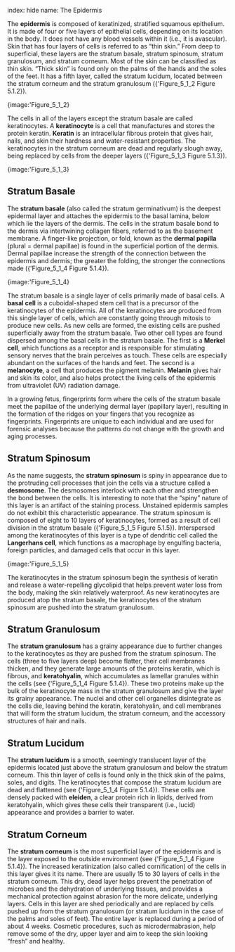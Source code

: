 index: hide
name: The Epidermis

The  **epidermis** is composed of keratinized, stratified squamous epithelium. It is made of four or five layers of epithelial cells, depending on its location in the body. It does not have any blood vessels within it (i.e., it is avascular). Skin that has four layers of cells is referred to as “thin skin.” From deep to superficial, these layers are the stratum basale, stratum spinosum, stratum granulosum, and stratum corneum. Most of the skin can be classified as thin skin. “Thick skin” is found only on the palms of the hands and the soles of the feet. It has a fifth layer, called the stratum lucidum, located between the stratum corneum and the stratum granulosum ({'Figure_5_1_2 Figure 5.1.2}).


{image:'Figure_5_1_2}
        

The cells in all of the layers except the stratum basale are called keratinocytes. A  **keratinocyte** is a cell that manufactures and stores the protein keratin.  **Keratin** is an intracellular fibrous protein that gives hair, nails, and skin their hardness and water-resistant properties. The keratinocytes in the stratum corneum are dead and regularly slough away, being replaced by cells from the deeper layers ({'Figure_5_1_3 Figure 5.1.3}).


{image:'Figure_5_1_3}
        

## Stratum Basale

The  **stratum basale** (also called the stratum germinativum) is the deepest epidermal layer and attaches the epidermis to the basal lamina, below which lie the layers of the dermis. The cells in the stratum basale bond to the dermis via intertwining collagen fibers, referred to as the basement membrane. A finger-like projection, or fold, known as the  **dermal papilla** (plural = dermal papillae) is found in the superficial portion of the dermis. Dermal papillae increase the strength of the connection between the epidermis and dermis; the greater the folding, the stronger the connections made ({'Figure_5_1_4 Figure 5.1.4}).


{image:'Figure_5_1_4}
        

The stratum basale is a single layer of cells primarily made of basal cells. A  **basal cell** is a cuboidal-shaped stem cell that is a precursor of the keratinocytes of the epidermis. All of the keratinocytes are produced from this single layer of cells, which are constantly going through mitosis to produce new cells. As new cells are formed, the existing cells are pushed superficially away from the stratum basale. Two other cell types are found dispersed among the basal cells in the stratum basale. The first is a  **Merkel cell**, which functions as a receptor and is responsible for stimulating sensory nerves that the brain perceives as touch. These cells are especially abundant on the surfaces of the hands and feet. The second is a  **melanocyte**, a cell that produces the pigment melanin.  **Melanin** gives hair and skin its color, and also helps protect the living cells of the epidermis from ultraviolet (UV) radiation damage.

In a growing fetus, fingerprints form where the cells of the stratum basale meet the papillae of the underlying dermal layer (papillary layer), resulting in the formation of the ridges on your fingers that you recognize as fingerprints. Fingerprints are unique to each individual and are used for forensic analyses because the patterns do not change with the growth and aging processes.

## Stratum Spinosum

As the name suggests, the  **stratum spinosum** is spiny in appearance due to the protruding cell processes that join the cells via a structure called a  **desmosome**. The desmosomes interlock with each other and strengthen the bond between the cells. It is interesting to note that the “spiny” nature of this layer is an artifact of the staining process. Unstained epidermis samples do not exhibit this characteristic appearance. The stratum spinosum is composed of eight to 10 layers of keratinocytes, formed as a result of cell division in the stratum basale ({'Figure_5_1_5 Figure 5.1.5}). Interspersed among the keratinocytes of this layer is a type of dendritic cell called the  **Langerhans cell**, which functions as a macrophage by engulfing bacteria, foreign particles, and damaged cells that occur in this layer.


{image:'Figure_5_1_5}
        

The keratinocytes in the stratum spinosum begin the synthesis of keratin and release a water-repelling glycolipid that helps prevent water loss from the body, making the skin relatively waterproof. As new keratinocytes are produced atop the stratum basale, the keratinocytes of the stratum spinosum are pushed into the stratum granulosum.

## Stratum Granulosum

The  **stratum granulosum** has a grainy appearance due to further changes to the keratinocytes as they are pushed from the stratum spinosum. The cells (three to five layers deep) become flatter, their cell membranes thicken, and they generate large amounts of the proteins keratin, which is fibrous, and  **keratohyalin**, which accumulates as lamellar granules within the cells (see {'Figure_5_1_4 Figure 5.1.4}). These two proteins make up the bulk of the keratinocyte mass in the stratum granulosum and give the layer its grainy appearance. The nuclei and other cell organelles disintegrate as the cells die, leaving behind the keratin, keratohyalin, and cell membranes that will form the stratum lucidum, the stratum corneum, and the accessory structures of hair and nails.

## Stratum Lucidum

The  **stratum lucidum** is a smooth, seemingly translucent layer of the epidermis located just above the stratum granulosum and below the stratum corneum. This thin layer of cells is found only in the thick skin of the palms, soles, and digits. The keratinocytes that compose the stratum lucidum are dead and flattened (see {'Figure_5_1_4 Figure 5.1.4}). These cells are densely packed with  **eleiden**, a clear protein rich in lipids, derived from keratohyalin, which gives these cells their transparent (i.e., lucid) appearance and provides a barrier to water.

## Stratum Corneum

The  **stratum corneum** is the most superficial layer of the epidermis and is the layer exposed to the outside environment (see {'Figure_5_1_4 Figure 5.1.4}). The increased keratinization (also called cornification) of the cells in this layer gives it its name. There are usually 15 to 30 layers of cells in the stratum corneum. This dry, dead layer helps prevent the penetration of microbes and the dehydration of underlying tissues, and provides a mechanical protection against abrasion for the more delicate, underlying layers. Cells in this layer are shed periodically and are replaced by cells pushed up from the stratum granulosum (or stratum lucidum in the case of the palms and soles of feet). The entire layer is replaced during a period of about 4 weeks. Cosmetic procedures, such as microdermabrasion, help remove some of the dry, upper layer and aim to keep the skin looking “fresh” and healthy.
